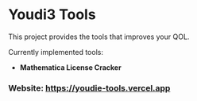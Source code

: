 # Youdi3 Tools

This project provides the tools that improves your QOL. 

Currently implemented tools:
- **Mathematica License Cracker**

### Website: https://youdie-tools.vercel.app